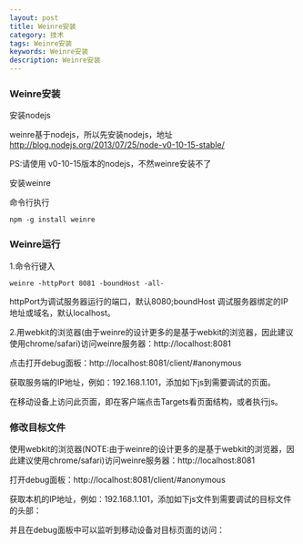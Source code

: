 ```yaml
---
layout: post
title: Weinre安装
category: 技术
tags: Weinre安装
keywords: Weinre安装
description: Weinre安装
---
```



### Weinre安装

安装nodejs

weinre基于nodejs，所以先安装nodejs，地址 http://blog.nodejs.org/2013/07/25/node-v0-10-15-stable/


PS:请使用 v0-10-15版本的nodejs，不然weinre安装不了

安装weinre

命令行执行

```
npm -g install weinre
```

### Weinre运行

1.命令行键入

```
weinre -httpPort 8081 -boundHost -all-
```

httpPort为调试服务器运行的端口，默认8080;boundHost 调试服务器绑定的IP地址或域名，默认localhost。


2.用webkit的浏览器(由于weinre的设计更多的是基于webkit的浏览器，因此建议使用chrome/safari)访问weinre服务器：http://localhost:8081


点击打开debug面板：http://localhost:8081/client/#anonymous

获取服务端的IP地址，例如：192.168.1.101，添加如下js到需要调试的页面。

在移动设备上访问此页面，即在客户端点击Targets看页面结构，或者执行js。


### 修改目标文件

使用webkit的浏览器(NOTE:由于weinre的设计更多的是基于webkit的浏览器，因此建议使用chrome/safari)访问weinre服务器：http://localhost:8081

打开debug面板：http://localhost:8081/client/#anonymous

获取本机的IP地址，例如：192.168.1.101，添加如下js文件到需要调试的目标文件的头部：

并且在debug面板中可以监听到移动设备对目标页面的访问：
